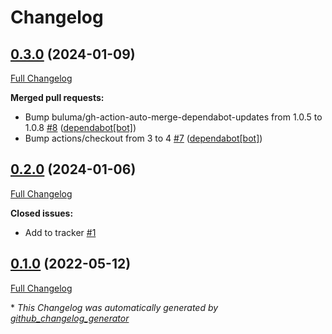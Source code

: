 # Changelog

## [0.3.0](https://github.com/buluma/ansible-role-microsoft_repository_keys/tree/0.3.0) (2024-01-09)

[Full Changelog](https://github.com/buluma/ansible-role-microsoft_repository_keys/compare/0.2.0...0.3.0)

**Merged pull requests:**

- Bump buluma/gh-action-auto-merge-dependabot-updates from 1.0.5 to 1.0.8 [\#8](https://github.com/buluma/ansible-role-microsoft_repository_keys/pull/8) ([dependabot[bot]](https://github.com/apps/dependabot))
- Bump actions/checkout from 3 to 4 [\#7](https://github.com/buluma/ansible-role-microsoft_repository_keys/pull/7) ([dependabot[bot]](https://github.com/apps/dependabot))

## [0.2.0](https://github.com/buluma/ansible-role-microsoft_repository_keys/tree/0.2.0) (2024-01-06)

[Full Changelog](https://github.com/buluma/ansible-role-microsoft_repository_keys/compare/0.1.0...0.2.0)

**Closed issues:**

- Add to tracker [\#1](https://github.com/buluma/ansible-role-microsoft_repository_keys/issues/1)

## [0.1.0](https://github.com/buluma/ansible-role-microsoft_repository_keys/tree/0.1.0) (2022-05-12)

[Full Changelog](https://github.com/buluma/ansible-role-microsoft_repository_keys/compare/237aca45b277500d925c1ef428511c9bf02731f2...0.1.0)



\* *This Changelog was automatically generated by [github_changelog_generator](https://github.com/github-changelog-generator/github-changelog-generator)*
